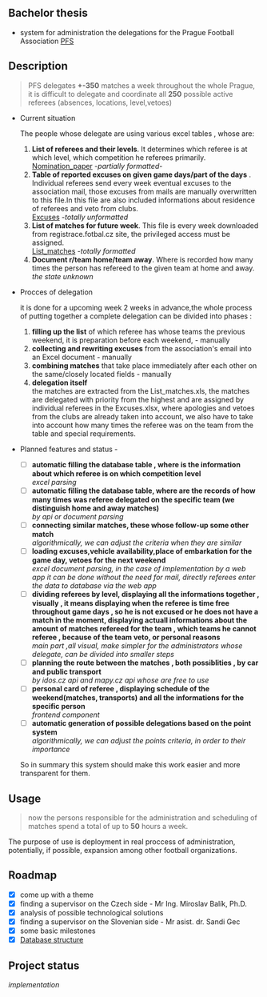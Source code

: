 ## **Bachelor thesis**
 - system for administration the delegations for the Prague Football Association [PFS
 ](https://www.fotbalpraha.cz/)

## Description
> PFS delegates **+-350** matches a week throughout the whole Prague, it is difficult to delegate and coordinate all **250** possible active referees (absences, locations, level,vetoes)

- Current situation

  The people whose delegate are using various excel tables , whose are: 

  1. **List of referees and their levels**. It determines which referee is at which level, which competition he referees primarily.  
  [Nomination_paper](Materials_used_by_pfs/Nomination_paper.xlsx) -_partially formatted_- 
  2. **Table of reported excuses on given game days/part of the days** .     Individual referees send every week eventual excuses to the association mail, those excuses from mails are manually overwritten to this file.In this file are also included informations about residence of referees and veto from clubs.  
  [Excuses](Materials_used_by_pfs/Excuses.xlsx) -_totally unformatted_
  3. **List of matches for future week**. This file is every week downloaded from registrace.fotbal.cz site, the privileged access must be assigned.  
  [List_matches](Materials_used_by_pfs/List_matches.xls) -_totally formatted_ 
  4. **Document r/team home/team away**. Where is recorded how many times the person has refereed to the given team at home and away.  
  _the state unknown_

- Procces of delegation

  it is done for a upcoming week 2 weeks in advance,the whole process of putting together a complete delegation can be divided into phases :  

  1. **filling up the list** of which referee has whose teams the previous weekend, it is preparation before each weekend,  - manually
  2. **collecting and rewriting excuses** from the association's email into an Excel document - manually 
  3. **combining matches** that take place immediately after each other on the same/closely located fields - manually
  4. **delegation itself**  
  the matches are extracted from the List_matches.xls, the matches are delegated with priority from the highest and are assigned by individual referees in the Excuses.xlsx, where apologies and vetoes from the clubs are already taken into account, we also have to take into account how many times the referee was on the team from the table and special requirements.




- Planned features and status - 

  - [ ] **automatic filling the database table , where is the information about which referee is on which competition level**   
  _excel parsing_
  - [ ] **automatic filling the database table, where are the records of how many times was referee delegated on the specific team (we distinguish home and away matches)**     
  _by api or document parsing_
  - [ ] **connecting similar matches, these whose follow-up
  some other match**   
  _algorithmically, we can adjust the criteria when they are similar_
  - [ ]  **loading excuses,vehicle availability,place of embarkation for the game day, vetoes for the next weekend**   
  _excel document parsing, in the case of implementation by a web app it can be done without the need for mail, directly referees enter the data to database via the web app_ 
  - [ ] **dividing referees by level, displaying all the informations together , visually , it means displaying when the referee is time free throughout game days , so he is not excused or he does not have a match in the moment, displaying actuall informations about the amount of matches refereed for the team , which teams he cannot referee , because of the team veto, or personal reasons**  
_main part ,all visual, make simpler for the administrators whose delegate, can be divided into smaller steps_
  - [ ] **planning the route between the matches , both possiblities , by car and public transport**  
_by idos.cz api and mapy.cz api whose are free to use_
  - [ ] **personal card of referee , displaying schedule of the weekend(matches, transports) and all the informations for the specific person**  
  _frontend component_
  - [ ] **automatic generation of possible delegations based on the point system**    
  _algorithmically, we can adjust the points criteria, in order to their importance_

  So in summary this system should make this work        easier and more transparent for them.


## Usage
> now the persons responsible for the administration and scheduling of matches spend a total of up to **50** hours a week.

The purpose of use is deployment in real proccess of administration, potentially, if possible, expansion among other football organizations.



## Roadmap
- [x] come up with a theme
- [x] finding a supervisor on the Czech side - Mr Ing. Miroslav Balík, Ph.D.
- [x] analysis of possible technological solutions
- [x] finding a supervisor on the Slovenian side - Mr asist. dr. Sandi Gec
- [x] some basic milestones
- [x] [Database structure
 ](https://lucid.app/lucidchart/26de1232-7aa1-4b02-b15e-1abc889a57ff/edit?invitationId=inv_24539d79-aa84-4e0f-86af-0fca5d8d9971)

## Project status
_implementation_
